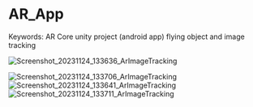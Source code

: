 # AR_App
Keywords:
AR Core unity project (android app) flying object and image tracking

![Screenshot_20231124_133636_ArImageTracking](https://github.com/tahsinsylmz/AR_App/assets/94257932/76060f65-94c3-48a0-88da-86664d0dbbe9)

![Screenshot_20231124_133706_ArImageTracking](https://github.com/tahsinsylmz/AR_App/assets/94257932/51930a9f-2aac-4ee6-ad46-e879f410af35)
![Screenshot_20231124_133641_ArImageTracking](https://github.com/tahsinsylmz/AR_App/assets/94257932/63f8f816-50f7-435f-b023-8da55b62c419)
![Screenshot_20231124_133711_ArImageTracking](https://github.com/tahsinsylmz/AR_App/assets/94257932/069649be-154e-43d4-a530-82445ed68e64)
